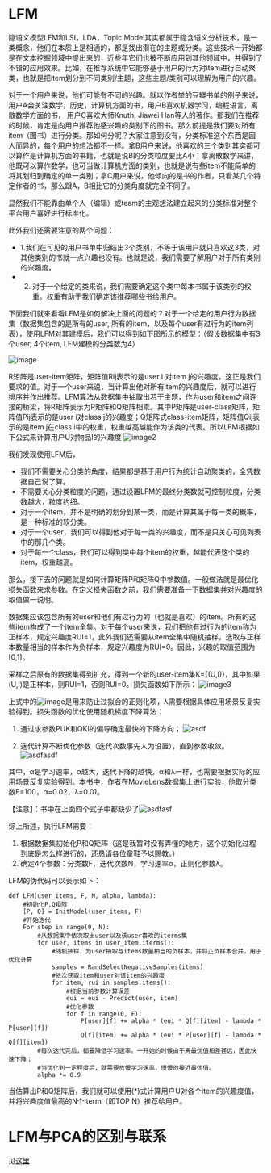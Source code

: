 # LFM
隐语义模型LFM和LSI，LDA，Topic Model其实都属于隐含语义分析技术，是一类概念，他们在本质上是相通的，都是找出潜在的主题或分类。这些技术一开始都是在文本挖掘领域中提出来的，近些年它们也被不断应用到其他领域中，并得到了不错的应用效果。比如，在推荐系统中它能够基于用户的行为对item进行自动聚类，也就是把item划分到不同类别/主题，这些主题/类别可以理解为用户的兴趣。

对于一个用户来说，他们可能有不同的兴趣。就以作者举的豆瓣书单的例子来说，用户A会关注数学，历史，计算机方面的书，用户B喜欢机器学习，编程语言，离散数学方面的书， 用户C喜欢大师Knuth, Jiawei Han等人的著作。那我们在推荐的时候，肯定是向用户推荐他感兴趣的类别下的图书。那么前提是我们要对所有item（图书）进行分类。那如何分呢？大家注意到没有，分类标准这个东西是因人而异的，每个用户的想法都不一样。拿B用户来说，他喜欢的三个类别其实都可以算作是计算机方面的书籍，也就是说B的分类粒度要比A小；拿离散数学来讲，他既可以算作数学，也可当做计算机方面的类别，也就是说有些item不能简单的将其划归到确定的单一类别；拿C用户来说，他倾向的是书的作者，只看某几个特定作者的书，那么跟A，B相比它的分类角度就完全不同了。

显然我们不能靠由单个人（编辑）或team的主观想法建立起来的分类标准对整个平台用户喜好进行标准化。

此外我们还需要注意的两个问题：
 * 1.我们在可见的用户书单中归结出3个类别，不等于该用户就只喜欢这3类，对其他类别的书就一点兴趣也没有。也就是说，我们需要了解用户对于所有类别的兴趣度。
 * 2. 对于一个给定的类来说，我们需要确定这个类中每本书属于该类别的权重。权重有助于我们确定该推荐哪些书给用户。

 下面我们就来看看LFM是如何解决上面的问题的？对于一个给定的用户行为数据集（数据集包含的是所有的user, 所有的item，以及每个user有过行为的item列表），使用LFM对其建模后，我们可以得到如下图所示的模型：（假设数据集中有3个user, 4个item, LFM建模的分类数为4）
 
 ![image](http://img.blog.csdn.net/20130812142043312)
 
R矩阵是user-item矩阵，矩阵值Rij表示的是user i 对item j的兴趣度，这正是我们要求的值。对于一个user来说，当计算出他对所有item的兴趣度后，就可以进行排序并作出推荐。LFM算法从数据集中抽取出若干主题，作为user和item之间连接的桥梁，将R矩阵表示为P矩阵和Q矩阵相乘。其中P矩阵是user-class矩阵，矩阵值Pij表示的是user i对class j的兴趣度；Q矩阵式class-item矩阵，矩阵值Qij表示的是item j在class i中的权重，权重越高越能作为该类的代表。所以LFM根据如下公式来计算用户U对物品I的兴趣度
![image2](http://img.blog.csdn.net/20130812142048593)

我们发现使用LFM后， 
 - 我们不需要关心分类的角度，结果都是基于用户行为统计自动聚类的，全凭数据自己说了算。
 - 不需要关心分类粒度的问题，通过设置LFM的最终分类数就可控制粒度，分类数越大，粒度约细。
 - 对于一个item，并不是明确的划分到某一类，而是计算其属于每一类的概率，是一种标准的软分类。
 - 对于一个user，我们可以得到他对于每一类的兴趣度，而不是只关心可见列表中的那几个类。
 - 对于每一个class，我们可以得到类中每个item的权重，越能代表这个类的item，权重越高。
 
那么，接下去的问题就是如何计算矩阵P和矩阵Q中参数值。一般做法就是最优化损失函数来求参数。在定义损失函数之前，我们需要准备一下数据集并对兴趣度的取值做一说明。

数据集应该包含所有的user和他们有过行为的（也就是喜欢）的item。所有的这些item构成了一个item全集。对于每个user来说，我们把他有过行为的item称为正样本，规定兴趣度RUI=1，此外我们还需要从item全集中随机抽样，选取与正样本数量相当的样本作为负样本，规定兴趣度为RUI=0。因此，兴趣的取值范围为[0,1]。


采样之后原有的数据集得到扩充，得到一个新的user-item集K={(U,I)}，其中如果(U,I)是正样本，则RUI=1，否则RUI=0。损失函数如下所示：
 ![image3](http://img.blog.csdn.net/20130812142053171)
 
上式中的![image](http://img.blog.csdn.net/20130812142056953)是用来防止过拟合的正则化项，λ需要根据具体应用场景反复实验得到。损失函数的优化使用随机梯度下降算法：

 1. 通过求参数PUK和QKI的偏导确定最快的下降方向；
 ![asdf](http://img.blog.csdn.net/20130812142102906)

 2. 迭代计算不断优化参数（迭代次数事先人为设置），直到参数收敛。
![asdfasdf](http://img.blog.csdn.net/20130812142108375)


其中，α是学习速率，α越大，迭代下降的越快。α和λ一样，也需要根据实际的应用场景反复实验得到。本书中，作者在MovieLens数据集上进行实验，他取分类数F=100，α=0.02，λ=0.01。
               
【注意】：书中在上面四个式子中都缺少了![asdfasf](http://img.blog.csdn.net/20130812142113187)


综上所述，执行LFM需要：

 1. 根据数据集初始化P和Q矩阵（这是我暂时没有弄懂的地方，这个初始化过程到底是怎么样进行的，还恳请各位童鞋予以赐教。）
 2. 确定4个参数：分类数F，迭代次数N，学习速率α，正则化参数λ。

 LFM的伪代码可以表示如下：
```
def LFM(user_items, F, N, alpha, lambda):  
    #初始化P,Q矩阵  
    [P, Q] = InitModel(user_items, F)  
    #开始迭代  
    For step in range(0, N):  
        #从数据集中依次取出user以及该user喜欢的iterms集  
        for user, items in user_item.iterms():  
            #随机抽样，为user抽取与items数量相当的负样本，并将正负样本合并，用于优化计算  
            samples = RandSelectNegativeSamples(items)  
            #依次获取item和user对该item的兴趣度  
            for item, rui in samples.items():  
                #根据当前参数计算误差  
                eui = eui - Predict(user, item)  
                #优化参数  
                for f in range(0, F):  
                    P[user][f] += alpha * (eui * Q[f][item] - lambda * P[user][f])  
                    Q[f][item] += alpha * (eui * P[user][f] - lambda * Q[f][item])  
        #每次迭代完后，都要降低学习速率。一开始的时候由于离最优值相差甚远，因此快速下降；  
        #当优化到一定程度后，就需要放慢学习速率，慢慢的接近最优值。  
        alpha *= 0.9  
```

当估算出P和Q矩阵后，我们就可以使用(*)式计算用户U对各个item的兴趣度值，并将兴趣度值最高的N个iterm（即TOP N）推荐给用户。

# LFM与PCA的区别与联系
见[这里](https://www.zhihu.com/question/24524693)